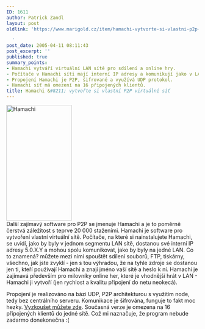 ```yaml
---
ID: 1611
author: Patrick Zandl
layout: post
oldlink: 'https://www.marigold.cz/item/hamachi-vytvorte-si-vlastni-p2p-virtualni-sit

  '
post_date: 2005-04-11 08:11:43
post_excerpt: ''
published: true
summary_points:
- Hamachi vytváří virtuální LAN sítě pro sdílení a online hry.
- Počítače v Hamachi síti mají interní IP adresy a komunikují jako v LAN.
- Propojení Hamachi je P2P, šifrované a využívá UDP protokol.
- Hamachi síť má omezení na 16 připojených klientů.
title: Hamachi &#8211; vytvořte si vlastní P2P virtuální síť
---
```


<div class="rightbox"><img src="/wp-content/uploads/20050411-hamachi.png" alt="Hamachi" width="171" height="304" /></div>Další zajímavý software pro P2P se jmenuje Hamachi a je to poměrně čerstvá záležitost s teprve 20 000 staženími. Hamachi je software pro vytvoření vlastní virtuální sítě. Počítače, na které si nainstalujete Hamachi, se uvidí, jako by byly v jednom segmentu LAN sítě, dostanou své interní IP adresy 5.0.X.Y a mohou spolu komunikovat, jako by byly na jedné LAN. Co to znamená? můžete mezi nimi spouštět sdílení souborů, FTP, tiskárny, všechno, jak jste zvyklí - jen s tou výhradou, že na tyhle zdroje se dostanou jen ti, kteří používají Hamachi a znají jméno vaší sítě a heslo k ní. Hamachi je zajímavá především pro milovníky online her, které je vhodnější hrát v LAN - Hamachi ji vytvoří (jen rychlost a kvalitu připojení do netu neokecá).</p>

<p>Propojení je realizováno na bázi UDP, P2P architekturou s využitím node, tedy bez centrálního serveru. Komunikace je šifrována, funguje to fakt moc hezky. <a href="http://www.hamachi.cc">Vyzkoušet můžete zde</a>. Současná verze je omezena na 16 připojených klientů do jedné sítě. Což mi naznačuje, že program nebude zadarmo donekonečna :(
</p>